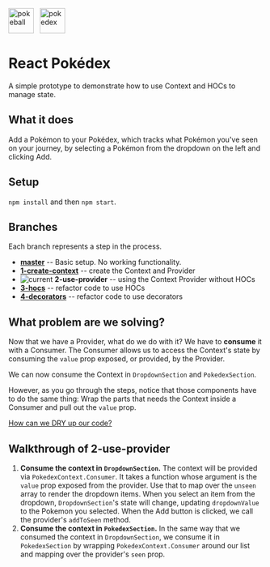 <img src="https://i.dlpng.com/static/png/89133_thumb.png" alt="pokeball" height="50"/> &nbsp; <img src="https://people.rit.edu/jrm2516/330/gamedex/pokedex.png" alt="pokedex" height="50"/>  

# React Pokédex 
A simple prototype to demonstrate how to use Context and HOCs to manage state.

## What it does
Add a Pokémon to your Pokédex, which tracks what Pokémon you've seen on your journey, by selecting a Pokémon from the dropdown on the left and clicking Add. 

## Setup
`npm install` and then `npm start`.

## Branches
Each branch represents a step in the process.

- **[master](https://github.com/siuangie91/react-pokedex/tree/master)** -- Basic setup. No working functionality.
- **[1-create-context](https://github.com/siuangie91/react-pokedex/tree/1-create-context)** -- create the Context and Provider
- ![current](https://img.shields.io/badge/current-blue.svg) **2-use-provider** -- using the Context Provider without HOCs
- **[3-hocs](https://github.com/siuangie91/react-pokedex/tree/3-hocs)** -- refactor code to use HOCs
- **[4-decorators](https://github.com/siuangie91/react-pokedex/tree/4-decorators)** -- refactor code to use decorators

## What problem are we solving?
Now that we have a Provider, what do we do with it? We have to **consume** it with a Consumer. The Consumer allows us to access the Context's state by consuming the `value` prop exposed, or provided, by the Provider.

We can now consume the Context in `DropdownSection` and `PokedexSection`. 

However, as you go through the steps, notice that those components have to do the same thing: Wrap the parts that needs the Context inside a Consumer and pull out the `value` prop.

[How can we DRY up our code?](https://github.com/siuangie91/react-pokedex/tree/3-hocs)

## Walkthrough of 2-use-provider
1. **Consume the context in `DropdownSection`.** The context will be provided via `PokedexContext.Consumer`. It takes a function whose argument is the `value` prop exposed from the provider. Use that to map over the `unseen` array to render the dropdown items. When you select an item from the dropdown, `DropdownSection`'s state will change, updating `dropdownValue` to the Pokemon you selected. When the Add button is clicked, we call the provider's `addToSeen` method.
2. **Consume the context in `PokedexSection`.** In the same way that we consumed the context in `DropdownSection`, we consume it in `PokedexSection` by wrapping `PokedexContext.Consumer` around our list and mapping over the provider's `seen` prop.
